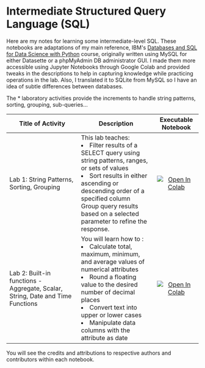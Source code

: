 # Intermediate Structured Query Language (SQL)

Here are my notes for learning some intermediate-level SQL. These notebooks are adaptations of my main reference, IBM's [Databases and SQL for Data Science with Python](https://www.coursera.org/learn/sql-data-science) course, originally written using MySQL for either Datasette or a phpMyAdmin DB administrator GUI. I made them more accessible using Jupyter Notebooks through Google Colab and provided tweaks in the descriptions to help in capturing knowledge while practicing operations in the lab. Also, I translated it to SQLite from MySQL so I have an idea of subtle differences between databases.

The * laboratory activities provide the increments to handle string patterns, sorting, grouping, sub-queries...

|Title of Activity|Description|Executable Notebook|
|---|---|---|
|Lab 1: String Patterns, Sorting, Grouping |This lab teaches: <u1><li>Filter results of a SELECT query using string patterns, ranges, or sets of values</li><li>Sort results in either ascending or descending order of a specified column</li></li>Group query results based on a selected parameter to refine the response.</li></u1>|<div align="center">[<img src="https://colab.research.google.com/assets/colab-badge.svg" alt="Open In Colab"></img>](https://colab.research.google.com/github/solver-Mart1n/data-science/blob/main/activities/relational_database/sql/intermediate_sql/1_Lab_String_Patterns_Sorting_Grouping.ipynb)</div>|
|Lab 2: Built-in functions - Aggregate, Scalar, String, Date and Time Functions|You will learn how to : <u1><li>Calculate total, maximum, minimum, and average values of numerical attributes</li><li>Round a floating value to the desired number of decimal places</li><li>Convert text into upper or lower cases</li><li>Manipulate data columns with the attribute as date</li></u1>|<div align="center">[<img src="https://colab.research.google.com/assets/colab-badge.svg" alt="Open In Colab"></img>](https://colab.research.google.com/github/solver-Mart1n/data-science/blob/main/activities/relational_database/sql/intermediate_sql/2_Lab_String_Built_in_Functions.ipynb)</div>|

You will see the credits and attributions to respective authors and contributors within each notebook. 
